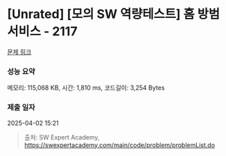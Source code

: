 # [Unrated] [모의 SW 역량테스트] 홈 방범 서비스 - 2117 

[문제 링크](https://swexpertacademy.com/main/code/problem/problemDetail.do?contestProbId=AV5V61LqAf8DFAWu) 

### 성능 요약

메모리: 115,068 KB, 시간: 1,810 ms, 코드길이: 3,254 Bytes

### 제출 일자

2025-04-02 15:21



> 출처: SW Expert Academy, https://swexpertacademy.com/main/code/problem/problemList.do